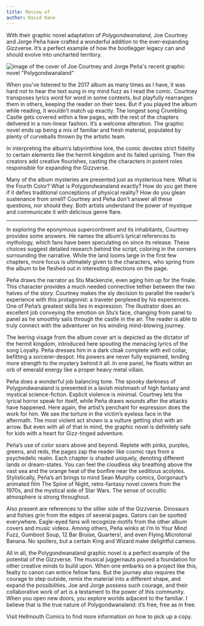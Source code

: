 ```yaml
---
title: Review of 
author: David Kane
---
```


With their graphic novel adaptation of _Polygondwanaland_, Joe Courtney and Jorge Peña have crafted a wonderful addition to the ever-expanding Gizzverse. It’s a perfect example of how the bootlegger legacy can and should evolve into uncharted territory.

![image of the cover of Joe Courtney and Jorge Peña's recent graphic novel "Polygondwanaland"](https://i.imgur.com/zRvqwJrl.jpg)

When you’ve listened to the 2017 album as many times as I have, it was hard not to hear the text sung in my mind fuzz as I read the comic. Courtney transposes lyrics word for word in some contexts, but playfully rearranges them in others, keeping the reader on their toes. But if you played the album while reading, it wouldn’t match up exactly. The longest song Crumbling Castle gets covered within a few pages, with the rest of the chapters delivered in a non-linear fashion. It’s a welcome alteration. The graphic novel ends up being a mix of familiar and fresh material, populated by plenty of curveballs thrown by the artistic team.

In interpreting the album’s labyrinthine lore, the comic devotes strict fidelity to certain elements like the hermit kingdom and its failed uprising. Then the creators add creative flourishes, casting the characters in potent roles responsible for expanding the Gizzverse.

Many of the album mysteries are presented just as mysterious here. What is the Fourth Color? What is Polygondwanaland exactly? How do you get there if it defies traditional conceptions of physical reality? How do you glean sustenance from smell? Courtney and Peña don't answer all these questions, nor should they. Both artists understand the power of mystique and communicate it with delicious genre flare.

-------

In exploring the eponymous supercontinent and its inhabitants, Courtney provides some answers. He names the album’s lyrical references to mythology, which fans have been speculating on since its release. These choices suggest detailed research behind the script, coloring in the corners surrounding the narrative. While the land looms large in the first few chapters, more focus is ultimately given to the characters, who spring from the album to be fleshed out in interesting directions on the page.

Peña draws the narrator as Stu Mackenzie, even aging him up for the finale. This character provides a much needed connective tether between the two halves of the story. Courtney makes the sly decision to parallel the reader’s experience with this protagonist: a traveler perplexed by his experiences. One of Peña’s greatest skills lies in expression. The illustrator does an excellent job conveying the emotion on Stu’s face, changing from panel to panel as he smoothly sails through the castle in the air. The reader is able to truly connect with the adventurer on his winding mind-blowing journey.

The leering visage from the album cover art is depicted as the dictator of the hermit kingdom, introduced here spouting the menacing lyrics of the song Loyalty. Peña dresses him in a dark cloak complete with evil collar, befitting a sorcerer-despot. His powers are never fully explained, lending more strength to the mystery behind it all. In one panel, he floats within an orb of emerald energy like a proper heavy metal villain.

Peña does a wonderful job balancing tone. The spooky darkness of Polygondwanaland is presented in a lavish mishmash of high fantasy and mystical science-fiction. Explicit violence is minimal. Courtney lets the lyrical horror speak for itself, while Peña draws wounds after the attacks have happened. Here again, the artist’s penchant for expression does the work for him. We see the torture in the victim’s eyeless face in the aftermath. The most violent act shown is a vulture getting shot with an arrow. But even with all of that in mind, the graphic novel is definitely safe for kids with a heart for Gizz-tinged adventure.

Peña’s use of color soars above and beyond. Replete with pinks, purples, greens, and reds, the pages zap the reader like cosmic rays from a psychedelic realm. Each chapter is shaded uniquely, denoting different lands or dream-states. You can feel the cloudless sky breathing above the vast sea and the orange heat of the bonfire near the seditious acolytes. Stylistically, Peña’s art brings to mind Sean Murphy comics, Gorgonaut’s animated film The Spine of Night, retro-fantasy novel covers from the 1970s, and the mystical side of Star Wars. The sense of occultic atmosphere is strong throughout.

Also present are references to the sillier side of the Gizzverse. Dinosaurs and fishies grin from the edges of several pages. Gators can be spotted everywhere. Eagle-eyed fans will recognize motifs from the other album covers and music videos. Among others, Peña winks at I’m In Your Mind Fuzz, Gumboot Soup, 12 Bar Bruise, Quarters!, and even Flying Microtonal Banana. No spoilers, but a certain King and Wizard make delightful cameos.

All in all, the Polygondwanaland graphic novel is a perfect example of the potential of the Gizzverse. The musical juggernauts poured a foundation for other creative minds to build upon. When one embarks on a project like this, fealty to canon can entice fellow fans. But the journey also requires the courage to step outside, remix the material into a different shape, and expand the possibilities. Joe and Jorge possess such courage, and their collaborative work of art is a testament to the power of this community. When you open new doors, you explore worlds adjacent to the familiar. I believe that is the true nature of Polygondwanaland: it’s free, free as in free.

Visit Hellmouth Comics to find more information on how to pick up a copy.

